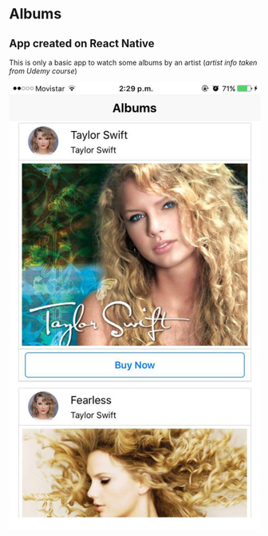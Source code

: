 # Albums

## App created on React Native

This is only a basic app to watch some albums by an artist (*artist info taken from Udemy course*)

![Alt screen](https://github.com/davidgit75/Albums/blob/master/screen0.jpg)